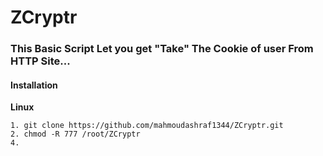 # ZCryptr



### This Basic Script Let you get "Take" The Cookie of user From **HTTP** Site...

<h4>Installation</h4>

**Linux**
```
1. git clone https://github.com/mahmoudashraf1344/ZCryptr.git
2. chmod -R 777 /root/ZCryptr
4. 

```

